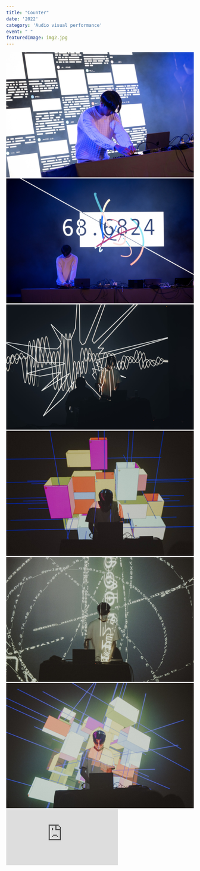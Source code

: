 ```yaml
---
title: "Counter"
date: '2022'
category: 'Audio visual performance'
event: " "
featuredImage: img2.jpg
---
```

  <div class="box">
      <div class="dscrptn">
      </div>
  </div>

  <div class="box">
      <div class="dscrptn">
      </div>
  </div>

  <div class="box">
      <img class="subimg" src="./img0.jpg">
  </div>
  <div class="box">
      <img class="subimg" src="./img1.jpg">
  </div>
  <div class="box">
      <img class="subimg" src="./img3.jpg">
  </div>
  <div class="box">
      <img class="subimg" src="./img4.jpg"/>
  </div>
  <div class="box">
      <img class="subimg" src="./img5.jpg"/>
  </div>
  <div class="box">
      <img class="subimg" src="./img6.jpg"/>
  </div>

  <div class="box"></div>

  <iframe title="vimeo-player" src="https://player.vimeo.com/video/782316437?h=f512619131" frameborder="0" allowfullscreen></iframe>


  <div class="box"></div>

